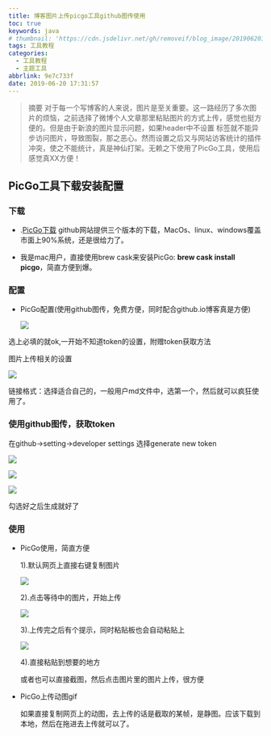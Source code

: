 ```yaml
---
title: 博客图片上传picgo工具github图传使用
toc: true
keywords: java
# thumbnail: 'https://cdn.jsdelivr.net/gh/removeif/blog_image/20190620173650.png'
tags: 工具教程
categories:
  - 工具教程
  - 主题工具
abbrlink: 9e7c733f
date: 2019-06-20 17:31:57
---
```

> 摘要
对于每一个写博客的人来说，图片是至关重要。这一路经历了多次图片的烦恼，之前选择了微博个人文章那里粘贴图片的方式上传，感觉也挺方便的。但是由于新浪的图片显示问题，如果header中不设置<!-- <meta name="referrer" content="no-referrer" /> 解决图片过期问题--> 标签就不能异步访问图片，导致图裂，那之恶心。然而设置之后又与网站访客统计的插件冲突，使之不能统计，真是神仙打架。无赖之下使用了PicGo工具，使用后感觉真XX方便！
<!-- more -->
## PicGo工具下载安装配置

### 下载

- .[PicGo下载](https://github.com/Molunerfinn/PicGo) github网站提供三个版本的下载，MacOs、linux、windows覆盖市面上90%系统，还是很给力了。

- 我是mac用户，直接使用brew cask来安装PicGo: **brew cask install picgo**，简直方便到爆。

### 配置

- PicGo配置(使用github图传，免费方便，同时配合github.io博客真是方便)

  ![](https://cdn.jsdelivr.net/gh/removeif/blog_image/20190620173723.png)

选上必填的就ok,一开始不知道token的设置，附赠token获取方法

图片上传相关的设置

![](https://cdn.jsdelivr.net/gh/removeif/blog_image/20190620173650.png)

链接格式：选择适合自己的，一般用户md文件中，选第一个，然后就可以疯狂使用了。

### 使用github图传，获取token

在github->setting->developer settings 选择generate new token

![](https://cdn.jsdelivr.net/gh/removeif/blog_image/20190620170732.png)

![](https://cdn.jsdelivr.net/gh/removeif/blog_image/20190620171238.png)

![](https://cdn.jsdelivr.net/gh/removeif/blog_image/20190620173443.png)

勾选好之后生成就好了

### 使用

- PicGo使用，简直方便

  1).默认网页上直接右键复制图片

  ![](https://cdn.jsdelivr.net/gh/removeif/blog_image/20190620172136.png)

  2).点击等待中的图片，开始上传

  ![](https://cdn.jsdelivr.net/gh/removeif/blog_image/20190620172046.png)

  3).上传完之后有个提示，同时粘贴板也会自动粘贴上

  ![](https://cdn.jsdelivr.net/gh/removeif/blog_image/20190620173543.png)

  4).直接粘贴到想要的地方

  或者也可以直接截图，然后点击图片里的图片上传，很方便

- PicGo上传动图gif

  如果直接复制网页上的动图，去上传的话是截取的某帧，是静图。应该下载到本地，然后在拖进去上传就可以了。

  
  